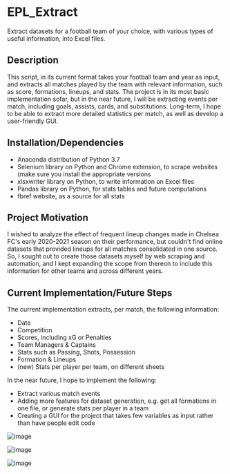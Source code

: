 # EPL_Extract
Extract datasets for a football team of your choice, with various types of useful information, into Excel files.

<h2>Description</h2>
This script, in its current format takes your football team and year as input, and extracts all matches played by the team with relevant information, such as score, formations, lineups, and stats.
The project is in its most basic implementation sofar, but in the near future, I will be extracting events per match, including goals, assists, cards, and substitutions. Long-term, I hope to be able to extract more detailed statistics per match, as well as develop a user-friendly GUI.


<h2>Installation/Dependencies</h2>
<ul>
<li>Anaconda distribution of Python 3.7</li>
<li>Selenium library on Python and Chrome extension, to scrape websites (make sure you install the appropriate versions </li>
<li>xlsxwriter library on Python, to write information on Excel files</li>
<li>Pandas library on Python, for stats tables and future computations</li>
<li> fbref website, as a source for all stats </li>
 </ul>
  
 
<h2>Project Motivation</h2>
I wished to analyze the effect of frequent lineup changes made in Chelsea FC's early 2020-2021 season on their performance, but couldn't find online datasets that provided lineups for all matches consolidated in one source. So, I sought out to create those datasets myself by web scraping and automation, and I kept expanding the scope from thereon to include this information for other teams and across different years.


<h2>Current Implementation/Future Steps</h2>

The current implementation extracts, per match, the following information:
<ul>
<li> Date </li>
<li> Competition</li>
<li> Scores, including xG or Penalties </li>
<li> Team Managers & Captains </li>
<li> Stats such as Passing, Shots, Possession </li>
<li> Formation & Lineups </li>
<li> (new) Stats per player per team, on different sheets </li>
</ul>

In the near future, I hope to implement the following:
<ul>
 <li> Extract various match events </li>
 <li> Adding more features for dataset generation, e.g. get all formations in one file, or generate stats per player in a team </li>
 <li> Creating a GUI for the project that takes few variables as input rather than have people edit code </li>
 </ul>
 
![image](https://user-images.githubusercontent.com/40544032/111081600-b81de200-850c-11eb-89cc-73f87489064f.png)
 

![image](https://user-images.githubusercontent.com/40544032/111081731-6d509a00-850d-11eb-81b5-974da193b469.png)

 ![image](https://user-images.githubusercontent.com/40544032/111081833-e51ec480-850d-11eb-80fa-993d95f1fe22.png)

